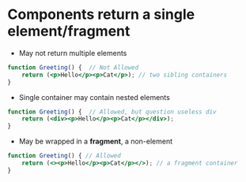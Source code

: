 # Components return a single element/fragment 

- May not return multiple elements
```jsx
function Greeting() {  // Not Allowed
    return (<p>Hello</p><p>Cat</p>); // two sibling containers
}
```
- Single container may contain nested elements
```jsx
function Greeting() {  // Allowed, but question useless div
    return (<div><p>Hello</p><p>Cat</p></div>); 
}
```
- May be wrapped in a **fragment**, a non-element
```jsx
function Greeting() { // Allowed
    return (<><p>Hello</p><p>Cat</p></>); // a fragment container
}
```


